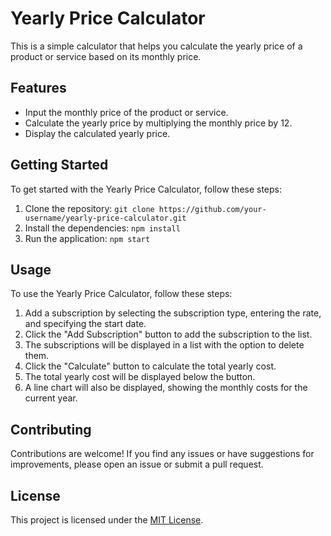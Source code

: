 # Yearly Price Calculator

This is a simple calculator that helps you calculate the yearly price of a product or service based on its monthly price.

## Features

- Input the monthly price of the product or service.
- Calculate the yearly price by multiplying the monthly price by 12.
- Display the calculated yearly price.

## Getting Started

To get started with the Yearly Price Calculator, follow these steps:

1. Clone the repository: `git clone https://github.com/your-username/yearly-price-calculator.git`
2. Install the dependencies: `npm install`
3. Run the application: `npm start`

## Usage

To use the Yearly Price Calculator, follow these steps:

1. Add a subscription by selecting the subscription type, entering the rate, and specifying the start date.
2. Click the "Add Subscription" button to add the subscription to the list.
3. The subscriptions will be displayed in a list with the option to delete them.
4. Click the "Calculate" button to calculate the total yearly cost.
5. The total yearly cost will be displayed below the button.
6. A line chart will also be displayed, showing the monthly costs for the current year.

## Contributing

Contributions are welcome! If you find any issues or have suggestions for improvements, please open an issue or submit a pull request.

## License

This project is licensed under the [MIT License](LICENSE).

